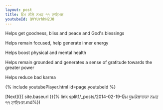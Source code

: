 ```yaml
---
layout: post
title: ਓਮ ਨੀਲੇ ਨਮਹ ੧੧ ਟਾਇਮਸ
youtubeId: QVYUrhhH2J0
---
```

 
 
Helps get goodness, bliss and peace and God's blessings
 
Helps remain focused, help generate inner energy 
 
Helps boost physical and mental health 
 
Helps remain grounded and generates a sense of gratitude towards the greater power 
 
Helps reduce bad karma
 
 
 
 


{% include youtubePlayer.html id=page.youtubeId %}
 
[Next]({{ site.baseurl }}{% link  split1/_posts/2014-02-19-ਓਮ ਧੂਮਕੇਥਾਨਯਾ ਨਮਹ ੧੧ ਟਾਇਮਸ.md%})
 
